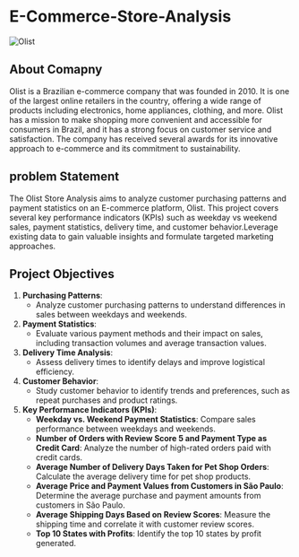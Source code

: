 # E-Commerce-Store-Analysis
![Olist](https://github.com/Hemasagar2299/E-Commerce-Store-Analysis/assets/154252928/4b4bb16c-a914-4bbb-aeb3-780af1afc2ef)

## About Comapny
 Olist is a Brazilian e-commerce company that was founded in 2010. It is one of the largest online retailers in the country, offering a wide range of products including electronics, home appliances, clothing, and more. Olist has a mission to make shopping more convenient and accessible for consumers in Brazil, and it has a strong focus on customer service and satisfaction. The company has received several awards for its innovative approach to e-commerce and its commitment to sustainability.  

 ## problem Statement
 The Olist Store Analysis aims to analyze customer purchasing patterns and payment statistics on an E-commerce platform, Olist. This project covers several key performance indicators (KPIs) such as weekday vs weekend sales, payment statistics, delivery time, and customer behavior.Leverage existing data to gain valuable insights and formulate targeted marketing approaches.


## Project Objectives
1. **Purchasing Patterns**:
    - Analyze customer purchasing patterns to understand differences in sales between weekdays and weekends.
2. **Payment Statistics**:
    - Evaluate various payment methods and their impact on sales, including transaction volumes and average transaction values.
3. **Delivery Time Analysis**:
    - Assess delivery times to identify delays and improve logistical efficiency.
4. **Customer Behavior**:
    - Study customer behavior to identify trends and preferences, such as repeat purchases and product ratings.
5. **Key Performance Indicators (KPIs)**:
    - **Weekday vs. Weekend Payment Statistics**: Compare sales performance between weekdays and weekends.
    - **Number of Orders with Review Score 5 and Payment Type as Credit Card**: Analyze the number of high-rated orders paid with credit cards.
    - **Average Number of Delivery Days Taken for Pet Shop Orders**: Calculate the average delivery time for pet shop products.
    - **Average Price and Payment Values from Customers in São Paulo**: Determine the average purchase and payment amounts from customers in São Paulo.
    - **Average Shipping Days Based on Review Scores**: Measure the shipping time and correlate it with customer review scores.
    - **Top 10 States with Profits**: Identify the top 10 states by profit generated.



